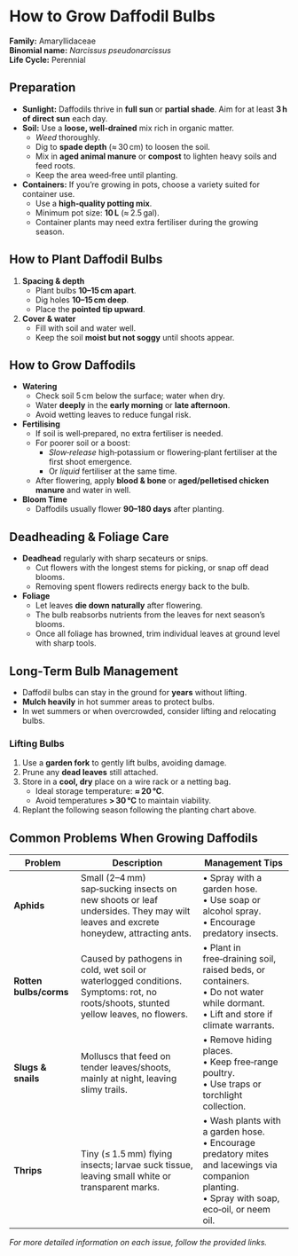 # How to Grow Daffodil Bulbs

**Family:** Amaryllidaceae  
**Binomial name:** _Narcissus pseudonarcissus_  
**Life Cycle:** Perennial  

## Preparation

- **Sunlight:** Daffodils thrive in **full sun** or **partial shade**. Aim for at least **3 h of direct sun** each day.  
- **Soil:** Use a **loose, well‑drained** mix rich in organic matter.  
  - *Weed* thoroughly.  
  - Dig to **spade depth** (≈ 30 cm) to loosen the soil.  
  - Mix in **aged animal manure** or **compost** to lighten heavy soils and feed roots.  
  - Keep the area weed‑free until planting.  
- **Containers:** If you’re growing in pots, choose a variety suited for container use.  
  - Use a **high‑quality potting mix**.  
  - Minimum pot size: **10 L** (≈ 2.5 gal).  
  - Container plants may need extra fertiliser during the growing season.

## How to Plant Daffodil Bulbs

1. **Spacing & depth**  
   - Plant bulbs **10–15 cm apart**.  
   - Dig holes **10–15 cm deep**.  
   - Place the **pointed tip upward**.  
2. **Cover & water**  
   - Fill with soil and water well.  
   - Keep the soil **moist but not soggy** until shoots appear.

## How to Grow Daffodils

- **Watering**  
  - Check soil 5 cm below the surface; water when dry.  
  - Water **deeply** in the **early morning** or **late afternoon**.  
  - Avoid wetting leaves to reduce fungal risk.  
- **Fertilising**  
  - If soil is well‑prepared, no extra fertiliser is needed.  
  - For poorer soil or a boost:  
    - *Slow‑release* high‑potassium or flowering‑plant fertiliser at the first shoot emergence.  
    - Or *liquid* fertiliser at the same time.  
  - After flowering, apply **blood & bone** or **aged/pelletised chicken manure** and water in well.  
- **Bloom Time**  
  - Daffodils usually flower **90–180 days** after planting.

## Deadheading & Foliage Care

- **Deadhead** regularly with sharp secateurs or snips.  
  - Cut flowers with the longest stems for picking, or snap off dead blooms.  
  - Removing spent flowers redirects energy back to the bulb.  
- **Foliage**  
  - Let leaves **die down naturally** after flowering.  
  - The bulb reabsorbs nutrients from the leaves for next season’s blooms.  
  - Once all foliage has browned, trim individual leaves at ground level with sharp tools.

## Long‑Term Bulb Management

- Daffodil bulbs can stay in the ground for **years** without lifting.  
- **Mulch heavily** in hot summer areas to protect bulbs.  
- In wet summers or when overcrowded, consider lifting and relocating bulbs.

### Lifting Bulbs

1. Use a **garden fork** to gently lift bulbs, avoiding damage.  
2. Prune any **dead leaves** still attached.  
3. Store in a **cool, dry** place on a wire rack or a netting bag.  
   - Ideal storage temperature: **≈ 20 °C**.  
   - Avoid temperatures **> 30 °C** to maintain viability.  
4. Replant the following season following the planting chart above.

## Common Problems When Growing Daffodils

| Problem | Description | Management Tips |
|---------|-------------|-----------------|
| **Aphids** | Small (2–4 mm) sap‑sucking insects on new shoots or leaf undersides. They may wilt leaves and excrete honeydew, attracting ants. | • Spray with a garden hose.<br>• Use soap or alcohol spray.<br>• Encourage predatory insects. |
| **Rotten bulbs/corms** | Caused by pathogens in cold, wet soil or waterlogged conditions. Symptoms: rot, no roots/shoots, stunted yellow leaves, no flowers. | • Plant in free‑draining soil, raised beds, or containers.<br>• Do not water while dormant.<br>• Lift and store if climate warrants. |
| **Slugs & snails** | Molluscs that feed on tender leaves/shoots, mainly at night, leaving slimy trails. | • Remove hiding places.<br>• Keep free‑range poultry.<br>• Use traps or torchlight collection. |
| **Thrips** | Tiny (≤ 1.5 mm) flying insects; larvae suck tissue, leaving small white or transparent marks. | • Wash plants with a garden hose.<br>• Encourage predatory mites and lacewings via companion planting.<br>• Spray with soap, eco‑oil, or neem oil. |

*For more detailed information on each issue, follow the provided links.*